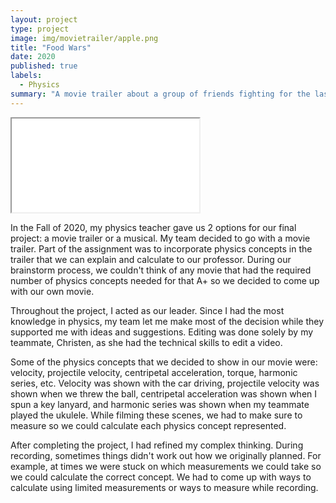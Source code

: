 ```yaml
---
layout: project
type: project
image: img/movietrailer/apple.png
title: "Food Wars"
date: 2020
published: true
labels:
  - Physics
summary: "A movie trailer about a group of friends fighting for the last apple."
---
```


<div class="ratio ratio-4x3 my-4">
  <iframe src="[https://www.youtube.com/embed/NrLFIpm0wps](https://youtu.be/WSqbZBtWC6c)" 
          title="Food Wars" 
          allowfullscreen>
  </iframe>
</div>

In the Fall of 2020, my physics teacher gave us 2 options for our final project: a movie trailer or a musical. My team decided to go with a movie trailer. Part of the assignment was to incorporate physics concepts in the trailer that we can explain and calculate to our professor. During our brainstorm process, we couldn't think of any movie that had the required number of physics concepts needed for that A+ so we decided to come up with our own movie.

Throughout the project, I acted as our leader. Since I had the most knowledge in physics, my team let me make most of the decision while they supported me with ideas and suggestions. Editing was done solely by my teammate, Christen, as she had the technical skills to edit a video.

Some of the physics concepts that we decided to show in our movie were: velocity, projectile velocity, centripetal acceleration, torque, harmonic series, etc. Velocity was shown with the car driving, projectile velocity was shown when we threw the ball, centripetal acceleration was shown when I spun a key lanyard, and harmonic series was shown when my teammate played the ukulele. While filming these scenes, we had to make sure to measure so we could calculate each physics concept represented.

After completing the project, I had refined my complex thinking. During recording, sometimes things didn't work out how we originally planned. For example, at times we were stuck on which measurements we could take so we could calculate the correct concept. We had to come up with ways to calculate using limited measurements or ways to measure while recording.


